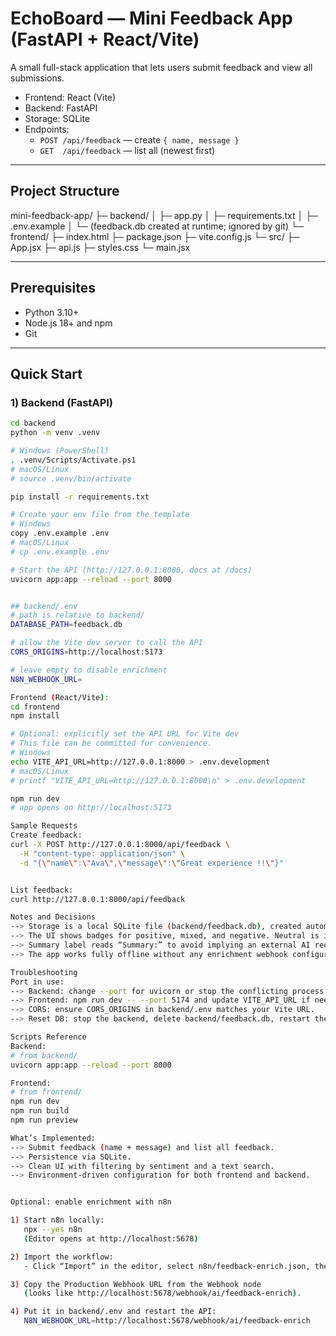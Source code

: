 # EchoBoard — Mini Feedback App (FastAPI + React/Vite)

A small full-stack application that lets users submit feedback and view all submissions.

- Frontend: React (Vite)
- Backend: FastAPI
- Storage: SQLite
- Endpoints:
  - `POST /api/feedback` — create `{ name, message }`
  - `GET  /api/feedback` — list all (newest first)

---

## Project Structure

mini-feedback-app/
├─ backend/
│ ├─ app.py
│ ├─ requirements.txt
│ ├─ .env.example
│ └─ (feedback.db created at runtime; ignored by git)
└─ frontend/
├─ index.html
├─ package.json
├─ vite.config.js
└─ src/
├─ App.jsx
├─ api.js
├─ styles.css
└─ main.jsx


---

## Prerequisites

- Python 3.10+
- Node.js 18+ and npm
- Git

---

## Quick Start

### 1) Backend (FastAPI)

```bash
cd backend
python -m venv .venv

# Windows (PowerShell)
. .venv/Scripts/Activate.ps1
# macOS/Linux
# source .venv/bin/activate

pip install -r requirements.txt

# Create your env file from the template
# Windows
copy .env.example .env
# macOS/Linux
# cp .env.example .env

# Start the API (http://127.0.0.1:8000, docs at /docs)
uvicorn app:app --reload --port 8000


## backend/.env
# path is relative to backend/
DATABASE_PATH=feedback.db

# allow the Vite dev server to call the API
CORS_ORIGINS=http://localhost:5173

# leave empty to disable enrichment
N8N_WEBHOOK_URL=

Frontend (React/Vite):
cd frontend
npm install

# Optional: explicitly set the API URL for Vite dev
# This file can be committed for convenience.
# Windows
echo VITE_API_URL=http://127.0.0.1:8000 > .env.development
# macOS/Linux
# printf "VITE_API_URL=http://127.0.0.1:8000\n" > .env.development

npm run dev
# app opens on http://localhost:5173

Sample Requests
Create feedback:
curl -X POST http://127.0.0.1:8000/api/feedback \
  -H "content-type: application/json" \
  -d "{\"name\":\"Ava\",\"message\":\"Great experience !!\"}"


List feedback:
curl http://127.0.0.1:8000/api/feedback

Notes and Decisions
--> Storage is a local SQLite file (backend/feedback.db), created automatically.
--> The UI shows badges for positive, mixed, and negative. Neutral is intentionally hidden.
--> Summary label reads “Summary:” to avoid implying an external AI requirement.
--> The app works fully offline without any enrichment webhook configured.

Troubleshooting
Port in use:
--> Backend: change --port for uvicorn or stop the conflicting process.
--> Frontend: npm run dev -- --port 5174 and update VITE_API_URL if needed.
--> CORS: ensure CORS_ORIGINS in backend/.env matches your Vite URL.
--> Reset DB: stop the backend, delete backend/feedback.db, restart the API.

Scripts Reference
Backend:
# from backend/
uvicorn app:app --reload --port 8000

Frontend:
# from frontend/
npm run dev
npm run build
npm run preview

What’s Implemented:
--> Submit feedback (name + message) and list all feedback.
--> Persistence via SQLite.
--> Clean UI with filtering by sentiment and a text search.
--> Environment-driven configuration for both frontend and backend.


Optional: enable enrichment with n8n

1) Start n8n locally:
   npx --yes n8n
   (Editor opens at http://localhost:5678)

2) Import the workflow:
   - Click “Import” in the editor, select n8n/feedback-enrich.json, then “Activate”.

3) Copy the Production Webhook URL from the Webhook node
   (looks like http://localhost:5678/webhook/ai/feedback-enrich).

4) Put it in backend/.env and restart the API:
   N8N_WEBHOOK_URL=http://localhost:5678/webhook/ai/feedback-enrich
